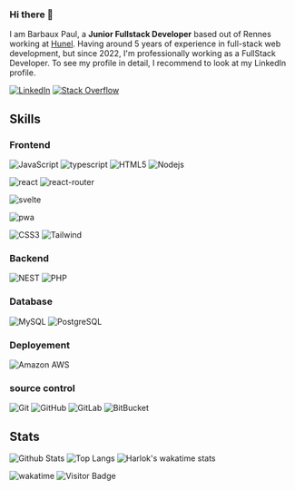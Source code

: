 ### Hi there 👋

I am Barbaux Paul, a **Junior Fullstack Developer** based out of Rennes working at [Hunel](https://www.hunel.io). Having around 5 years of experience in full-stack web development, but since 2022, I'm professionally working as a FullStack Developer. To see my profile in detail, I recommend to look at my LinkedIn profile.

[![LinkedIn](https://img.shields.io/badge/linkedin-%230077B5.svg?style=for-the-badge&logo=linkedin&logoColor=white)](https://www.linkedin.com/in/paul-barbaux-a06474171/)
[![Stack Overflow](https://img.shields.io/badge/-Stackoverflow-FE7A16?style=for-the-badge&logo=stack-overflow&logoColor=white)](https://stackoverflow.com/users/10673638/paul-barbaux)

## Skills

### Frontend
![JavaScript](https://img.shields.io/badge/-JavaScript-black?style=flat-round&logo=javascript)
![typescript](https://img.shields.io/badge/TypeScript-3178C6?style=flat-round&logo=typescript&logoColor=white)
![HTML5](https://img.shields.io/badge/-HTML5-E34F26?style=flat-round&logo=html5&logoColor=white)
![Nodejs](https://img.shields.io/badge/-Nodejs-black?style=flat-round&logo=Node.js)

![react](https://img.shields.io/badge/React-20232A?style=flat-round&logo=react&logoColor=61DAFB)
![react-router](https://img.shields.io/badge/React_Router-CA4245?style=flat-round&logo=react-router&logoColor=white)

![svelte](https://img.shields.io/badge/React-white?style=flat-round&logo=svelte&logoColor=red)

![pwa](https://img.shields.io/badge/Progressive_Web_App-4285F4?style=flat-round&logo=googlechrome&logoColor=white)

![CSS3](https://img.shields.io/badge/-CSS3-1572B6?style=flat-round&logo=css3)
![Tailwind](https://img.shields.io/badge/-Tailwind-blue?style=flat-round&logo=tailwindcss)

### Backend
![NEST](https://img.shields.io/badge/-Nest-CA4245?style=flat-round&logo=nestjs)
![PHP](https://img.shields.io/badge/-Php-black?style=flat-round&logo=Php)

### Database
![MySQL](https://img.shields.io/badge/-MySQL-black?style=flat-round&logo=mysql&logoColor=white)
![PostgreSQL](https://img.shields.io/badge/-PostgreSQL-blue?style=flat-round&logo=postgresql&logoColor=white)

### Deployement
![Amazon AWS](https://img.shields.io/badge/Amazon%20AWS-232F3E?style=flat-round&logo=amazon-aws)

### source control
![Git](https://img.shields.io/badge/-Git-black?style=flat-round&logo=git)
![GitHub](https://img.shields.io/badge/-GitHub-181717?style=flat-round&logo=github)
![GitLab](https://img.shields.io/badge/-GitLab-FCA121?style=flat-round&logo=gitlab)
![BitBucket](https://img.shields.io/badge/-BitBucket-darkblue?style=flat-round&logo=bitbucket)

## Stats

![Github Stats](https://github-readme-stats-polo5922.vercel.app/api?username=polo5922&count_private=true&show_icons=true&include_all_commits=true&theme=codeSTACKr&layout=compact)
![Top Langs](https://github-readme-stats-polo5922.vercel.app/api/top-langs/?username=polo5922&hide=TeX&layout=compact&theme=codeSTACKr)
![Harlok's wakatime stats](https://github-readme-stats-polo5922.vercel.app/api/wakatime?username=@polo5922&layout=compact&theme=codeSTACKr)

![wakatime](https://wakatime.com/badge/user/340b94dd-5e47-49d2-a9a8-20132d49f035.svg)
![Visitor Badge](https://visitor-badge.laobi.icu/badge?page_id=polo5922.polo5922)
